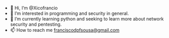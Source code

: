 - 👋 Hi, I’m @Xicofrancio
- 👀 I’m interested in programming and security in general.
- 🌱 I’m currently learning python and seeking to learn more about network security and pentesting.
- 📫 How to reach me franciscodpfsousa@gmail.com



